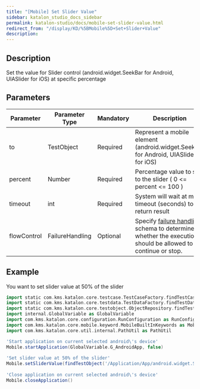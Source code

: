 ```yaml
---
title: "[Mobile] Set Slider Value" 
sidebar: katalon_studio_docs_sidebar
permalink: katalon-studio/docs/mobile-set-slider-value.html 
redirect_from: "/display/KD/%5BMobile%5D+Set+Slider+Value" 
description: 
---
```

Description
-----------

Set the value for Slider control (android.widget.SeekBar for Android, UIASlider for iOS) at specific percentage

Parameters
----------

<table><thead><tr><th>Parameter</th><th>Parameter Type</th><th>Mandatory</th><th>Description</th></tr></thead><tbody><tr><td><span>to</span></td><td><span>TestObject&nbsp;</span></td><td><span>Required</span></td><td>Represent a mobile element (android.widget.SeekBar for Android, UIASlider for iOS)</td></tr><tr><td><span>percent&nbsp;</span></td><td><span>Number&nbsp;</span></td><td><span>Required</span></td><td>Percentage value to set to the slider ( 0 &lt;= percent &lt;= 100 )</td></tr><tr><td><span>timeout&nbsp;</span></td><td><span>int</span></td><td><span>Required</span></td><td>System will wait at most timeout (seconds) to return result</td></tr><tr><td><span>flowControl</span></td><td><span>FailureHandling</span></td><td><span>Optional</span></td><td><span>Spec</span><span>ify </span><a href="https://docs.katalon.com/x/qAAM" rel="nofollow">failure handling</a><span> schema to determine whether the execution should be allowed to continue or stop.</span></td></tr></tbody></table>

Example
-------

You want to set slider value at 50% of the slider

```groovy
import static com.kms.katalon.core.testcase.TestCaseFactory.findTestCase
import static com.kms.katalon.core.testdata.TestDataFactory.findTestData
import static com.kms.katalon.core.testobject.ObjectRepository.findTestObject
import internal.GlobalVariable as GlobalVariable
import com.kms.katalon.core.configuration.RunConfiguration as RunConfiguration
import com.kms.katalon.core.mobile.keyword.MobileBuiltInKeywords as Mobile
import com.kms.katalon.core.util.internal.PathUtil as PathUtil

'Start application on current selected android\'s device'
Mobile.startApplication(GlobalVariable.G_AndroidApp, false)
 
'Set slider value at 50% of the slider'
Mobile.setSliderValue(findTestObject('/Application/App/android.widget.SeekBar0'), 50, 10)
 
'Close application on current selected android\'s device'
Mobile.closeApplication()
```